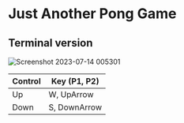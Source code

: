 # Just Another Pong Game

## Terminal version

![Screenshot 2023-07-14 005301](https://github.com/BIGZ221/JustAnotherPongGame/assets/55003669/77d55172-536d-4426-a5ef-856113a68a55)

| Control | Key (P1, P2) |
| --------| -------------|
| Up      | W, UpArrow   |
| Down    | S, DownArrow |

